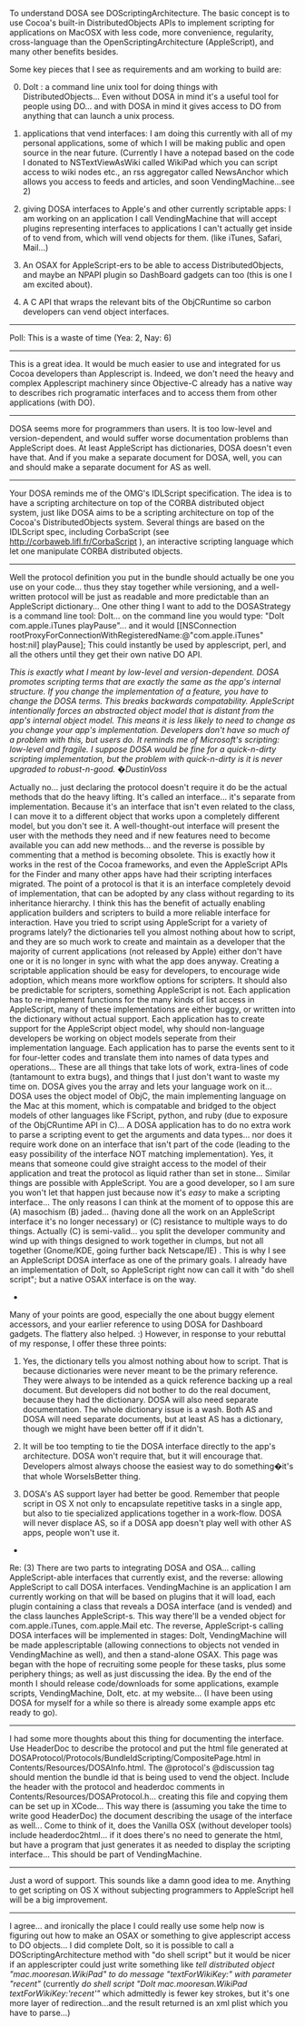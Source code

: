 To understand DOSA see DOScriptingArchitecture.  The basic concept is to use Cocoa's built-in DistributedObjects APIs to implement scripting for applications on MacOSX with less code, more convenience, regularity, cross-language than the OpenScriptingArchitecture (AppleScript), and many other benefits besides.

Some key pieces that I see as requirements and am working to build are:

0) DoIt : a command line unix tool for doing things with DistributedObjects... Even without DOSA in mind it's a useful tool for people using DO... and with DOSA in mind it gives access to DO from anything that can launch a unix process.

1) applications that vend interfaces: I am doing this currently with all of my personal applications, some of which I will be making public and open source in the near future. (Currently I have a notepad based on the code I donated to NSTextViewAsWiki called WikiPad which you can script access to wiki nodes etc., an rss aggregator called NewsAnchor which allows you access to feeds and articles, and soon VendingMachine...see 2)

2) giving DOSA interfaces to Apple's and other currently scriptable apps: I am working on an application I call VendingMachine that will accept plugins representing interfaces to applications I can't actually get inside of to vend from, which will vend objects for them. (like iTunes, Safari, Mail...)

3) An OSAX for AppleScript-ers to be able to access DistributedObjects, and maybe an NPAPI plugin so DashBoard gadgets can too (this is one I am excited about).

4) A C API that wraps the relevant bits of the ObjCRuntime so carbon developers can vend object interfaces.

----

Poll: This is a waste of time (Yea: 2, Nay: 6)

----

This is a great idea. It would be much easier to use and integrated for us Cocoa developers than Applescript is. Indeed, we don't need the heavy and complex Applescript machinery since Objective-C already has a native way to describes rich programatic interfaces and to access them from other applications (with DO). 

----

DOSA seems more for programmers than users. It is too low-level and version-dependent, and would suffer worse documentation problems than AppleScript does. At least AppleScript has dictionaries, DOSA doesn't even have that. And if you make a separate document for DOSA, well, you can and should make a separate document for AS as well.

----

Your DOSA reminds me of the OMG's IDLScript specification. The idea is to have a scripting architecture on top of the CORBA distributed object system, just like DOSA aims to be a scripting architecture on top of the Cocoa's DistributedObjects system. Several things are based on the IDLScript spec, including CorbaScript (see http://corbaweb.lifl.fr/CorbaScript ), an interactive scripting language which let one manipulate CORBA distributed objects.

----

Well the protocol definition you put in the bundle should actually be one you use on your code... thus they stay together while versioning, and a well-written protocol will be just as readable and more predictable than an AppleScript dictionary... One other thing I want to add to the DOSAStrategy is a command line tool: DoIt... on the command line you would type: "DoIt com.apple.iTunes playPause"... and it would [[NSConnection rootProxyForConnectionWithRegisteredName:@"com.apple.iTunes" host:nil] playPause];  This could instantly be used by applescript, perl, and all the others until they get their own native DO API.

*This is exactly what I meant by low-level and version-dependent. DOSA promotes scripting terms that are exactly the same as the app's internal structure. If you change the implementation of a feature, you have to change the DOSA terms. This breaks backwards compatability. AppleScript intentionally forces an abstracted object model that is distant from the app's internal object model. This means it is less likely to need to change as you change your app's implementation. Developers don't have so much of a problem with this, but users do. It reminds me of Microsoft's scripting: low-level and fragile. I suppose DOSA would be fine for a quick-n-dirty scripting implementation, but the problem with quick-n-dirty is it is never upgraded to robust-n-good. �DustinVoss*

Actually no... just declaring the protocol doesn't require it do be the actual methods that do the heavy lifting.  It's called an interface... it's separate from implementation.  Because it's an interface that isn't even related to the class, I can move it to a different object that works upon a completely different model, but you don't see it.  A well-thought-out interface will present the user with the methods they need and if new features need to become available you can add new methods... and the reverse is possible by commenting that a method is becoming obsolete.  This is exactly how it works in the rest of the Cocoa frameworks, and even the AppleScript APIs for the Finder and many other apps have had their scripting interfaces migrated.  The point of a protocol is that it is an interface completely devoid of implementation, that can be adopted by any class without regarding to its inheritance hierarchy.  I think this has the benefit of actually enabling application builders and scripters to build a more reliable interface for interaction.  Have you tried to script using AppleScript for a variety of programs lately? the dictionaries tell you almost nothing about how to script, and they are so much work to create and maintain as a developer that the majority of current applications (not released by Apple) either don't have one or it is no longer in sync with what the app does anyway.  Creating a scriptable application should be easy for developers, to encourage wide adoption, which means more workflow options for scripters.  It should also be predictable for scripters, something AppleScript is not.  Each application has to re-implement functions for the many kinds of list access in AppleScript, many of these implementations are either buggy, or written into the dictionary without actual support.  Each application has to create support for the AppleScript object model, why should non-language developers be working on object models seperate from their implementation language.  Each application has to parse the events sent to it for four-letter codes and translate them into names of data types and operations... These are all things that take lots of work, extra-lines of code (tantamount to extra bugs), and things that I just don't want to waste my time on.  DOSA gives you the array and lets your language work on it... DOSA uses the object model of ObjC, the main implementing language on the Mac at this moment, which is compatable and bridged to the object models of other languages like FScript, python, and ruby (due to exposure of the ObjCRuntime API in C)... A DOSA application has to do no extra work to parse a scripting event to get the arguments and data types... nor does it require work done on an interface that isn't part of the code (leading to the easy possibility of the interface NOT matching implementation).  Yes, it means that someone could give straight access to the model of their application and treat the protocol as liquid rather than set in stone... Similar things are possible with AppleScript.  You are a good developer, so I am sure you won't let that happen just because now it's *easy* to make a scripting interface... The only reasons I can think at the moment of to oppose this are (A) masochism (B) jaded... (having done all the work on an AppleScript interface it's no longer necessary) or (C) resistance to multiple ways to do things.  Actually (C) is semi-valid... you split the developer community and wind up with things designed to work together in clumps, but not all together (Gnome/KDE, going further back Netscape/IE) .  This is why I see an AppleScript DOSA interface as one of the primary goals.  I already have an implementation of DoIt, so AppleScript right now can call it with "do shell script"; but a native OSAX interface is on the way.

*
Many of your points are good, especially the one about buggy element accessors, and your earlier reference to using DOSA for Dashboard gadgets. The flattery also helped. :) However, in response to your rebuttal of my response, I offer these three points:

1) Yes, the dictionary tells you almost nothing about how to script. That is because dictionaries were never meant to be the primary reference. They were always to be intended as a quick reference backing up a real document. But developers did not bother to do the real document, because they had the dictionary. DOSA will also need separate documentation. The whole dictionary issue is a wash. Both AS and DOSA will need separate documents, but at least AS has a dictionary, though we might have been better off if it didn't.

2) It will be too tempting to tie the DOSA interface directly to the app's architecture. DOSA won't require that, but it will encourage that. Developers almost always choose the easiest way to do something�it's that whole WorseIsBetter thing.

3) DOSA's AS support layer had better be good. Remember that people script in OS X not only to encapsulate repetitive tasks in a single app, but also to tie specialized applications together in a work-flow. DOSA will never displace AS, so if a DOSA app doesn't play well with other AS apps, people won't use it.
*

Re: (3)  There are two parts to integrating DOSA and OSA... calling AppleScript-able interfaces that currently exist, and the reverse: allowing AppleScript to call DOSA interfaces.  VendingMachine is an application I am currently working on that will be based on plugins that it will load, each plugin containing a class that reveals a DOSA interface (and is vended) and the class launches AppleScript-s.  This way there'll be a vended object for com.apple.iTunes, com.apple.Mail etc.  The reverse, AppleScript-s calling DOSA interfaces will be implemented in stages: DoIt, VendingMachine will be made applescriptable (allowing connections to objects not vended in VendingMachine as well), and then a stand-alone OSAX.  This page was began with the hope of recruiting some people for these tasks, plus some periphery things; as well as just discussing the idea.  By the end of the month I should release code/downloads for some applications, example scripts, VendingMachine, DoIt, etc. at my website... (I have been using DOSA for myself for a while so there is already some example apps etc ready to go).

----

I had some more thoughts about this thing for documenting the interface.  Use HeaderDoc to describe the protocol and put the html file generated at DOSAProtocol/Protocols/BundleIdScripting/CompositePage.html in Contents/Resources/DOSAInfo.html.  The @protocol's @discussion tag should mention the bundle id that is being used to vend the object. Include the header with the protocol and headerdoc comments in Contents/Resources/DOSAProtocol.h... creating this file and copying them can be set up in XCode... This way there is (assuming you take the time to write good HeaderDoc) the document describing the usage of the interface as well... Come to think of it, does the Vanilla OSX (without developer tools) include headerdoc2html... if it does there's no need to generate the html, but have a program that just generates it as needed to display the scripting interface... This should be part of VendingMachine.

----

Just a word of support.  This sounds like a damn good idea to me.  Anything to get scripting on OS X without subjecting programmers to AppleScript hell will be a big improvement.

----

I agree... and ironically the place I could really use some help now is figuring out how to make an OSAX or something to give applescript access to DO objects... I did complete DoIt, so it is possible to call a DOScriptingArchitecture method with "do shell script" but it would be nicer if an applescripter could just write something like *tell distributed object "mac.mooresan.WikiPad" to do message "textForWikiKey:" with parameter "recent"* (currently *do shell script "DoIt mac.mooresan.WikiPad textForWikiKey:'recent'"* which admittedly is fewer key strokes, but it's one more layer of redirection...and the result returned is an xml plist which you have to parse...)
